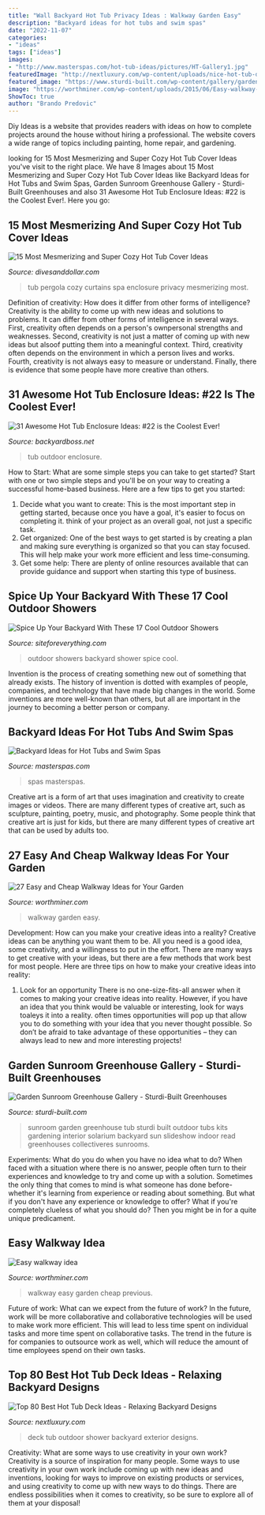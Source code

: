```yaml
---
title: "Wall Backyard Hot Tub Privacy Ideas : Walkway Garden Easy"
description: "Backyard ideas for hot tubs and swim spas"
date: "2022-11-07"
categories:
- "ideas"
tags: ["ideas"]
images:
- "http://www.masterspas.com/hot-tub-ideas/pictures/HT-Gallery1.jpg"
featuredImage: "http://nextluxury.com/wp-content/uploads/nice-hot-tub-deck-exterior-ideas-with-outdoor-shower.jpg"
featured_image: "https://www.sturdi-built.com/wp-content/gallery/garden-sunroom-greenhouse-kits/bend-or-garden-sunroom-interior-hot-tub.jpg"
image: "https://worthminer.com/wp-content/uploads/2015/06/Easy-walkway-idea-4.jpg"
ShowToc: true
author: "Brando Predovic"
---
```



Diy Ideas is a website that provides readers with ideas on how to complete projects around the house without hiring a professional. The website covers a wide range of topics including painting, home repair, and gardening. 

	

		
looking for 15 Most Mesmerizing and Super Cozy Hot Tub Cover Ideas you've visit to the right place. We have 8 Images about 15 Most Mesmerizing and Super Cozy Hot Tub Cover Ideas like Backyard Ideas for Hot Tubs and Swim Spas, Garden Sunroom Greenhouse Gallery - Sturdi-Built Greenhouses and also 31 Awesome Hot Tub Enclosure Ideas: #22 is the Coolest Ever!. Here you go:
		
    
## 15 Most Mesmerizing And Super Cozy Hot Tub Cover Ideas

<img loading=lazy src="http://www.divesanddollar.com/wp-content/uploads/2017/04/Hot-Tub-Cover-10.jpg" onerror="this.onerror=null;this.src='https://tse3.mm.bing.net/th?id=OIP.DAboBakgGJ-V6MJqekMWhgHaJ3&amp;pid=15.1';" alt="15 Most Mesmerizing and Super Cozy Hot Tub Cover Ideas">

_Source: divesanddollar.com_

>tub pergola cozy curtains spa enclosure privacy mesmerizing most. 

	

Definition of creativity: How does it differ from other forms of intelligence?
Creativity is the ability to come up with new ideas and solutions to problems. It can differ from other forms of intelligence in several ways. First, creativity often depends on a person's ownpersonal strengths and weaknesses. Second, creativity is not just a matter of coming up with new ideas but alsoof putting them into a meaningful context. Third, creativity often depends on the environment in which a person lives and works. Fourth, creativity is not always easy to measure or understand. Finally, there is evidence that some people have more creative than others.

    
## 31 Awesome Hot Tub Enclosure Ideas: #22 Is The Coolest Ever!

<img loading=lazy src="https://www.backyardboss.net/wp-content/uploads/2017/09/Outdoor-Design.jpg" onerror="this.onerror=null;this.src='https://tse4.mm.bing.net/th?id=OIP.dG8lTl0zfp4VDN0lzL2_uAHaLH&amp;pid=15.1';" alt="31 Awesome Hot Tub Enclosure Ideas: #22 is the Coolest Ever!">

_Source: backyardboss.net_

>tub outdoor enclosure. 

	

How to Start: What are some simple steps you can take to get started?
Start with one or two simple steps and you'll be on your way to creating a successful home-based business. Here are a few tips to get you started: 
1. Decide what you want to create: This is the most important step in getting started, because once you have a goal, it's easier to focus on completing it. think of your project as an overall goal, not just a specific task. 
2. Get organized: One of the best ways to get started is by creating a plan and making sure everything is organized so that you can stay focused. This will help make your work more efficient and less time-consuming. 
3. Get some help: There are plenty of online resources available that can provide guidance and support when starting this type of business.

    
## Spice Up Your Backyard With These 17 Cool Outdoor Showers

<img loading=lazy src="http://siteforeverything.com/wp-content/uploads/2016/04/Outdoor-Shower-5.jpg" onerror="this.onerror=null;this.src='https://tse2.mm.bing.net/th?id=OIP.mcLGfxFsc4MnsomYKm0xwwHaLH&amp;pid=15.1';" alt="Spice Up Your Backyard With These 17 Cool Outdoor Showers">

_Source: siteforeverything.com_

>outdoor showers backyard shower spice cool. 

	

Invention is the process of creating something new out of something that already exists. The history of invention is dotted with examples of people, companies, and technology that have made big changes in the world. Some inventions are more well-known than others, but all are important in the journey to becoming a better person or company.

    
## Backyard Ideas For Hot Tubs And Swim Spas

<img loading=lazy src="http://www.masterspas.com/hot-tub-ideas/pictures/HT-Gallery1.jpg" onerror="this.onerror=null;this.src='https://tse3.mm.bing.net/th?id=OIP.f1FW0hExuDpv09V83YU_4gHaIV&amp;pid=15.1';" alt="Backyard Ideas for Hot Tubs and Swim Spas">

_Source: masterspas.com_

>spas masterspas. 

	

Creative art is a form of art that uses imagination and creativity to create images or videos. There are many different types of creative art, such as sculpture, painting, poetry, music, and photography. Some people think that creative art is just for kids, but there are many different types of creative art that can be used by adults too.

    
## 27 Easy And Cheap Walkway Ideas For Your Garden

<img loading=lazy src="https://worthminer.com/wp-content/uploads/2015/06/Easy-walkway-idea-4.jpg" onerror="this.onerror=null;this.src='https://tse1.mm.bing.net/th?id=OIP.03lGI3oxKMHbHxJDGzpUtwHaJ4&amp;pid=15.1';" alt="27 Easy and Cheap Walkway Ideas for Your Garden">

_Source: worthminer.com_

>walkway garden easy. 

	

Development: How can you make your creative ideas into a reality?
Creative ideas can be anything you want them to be. All you need is a good idea, some creativity, and a willingness to put in the effort. There are many ways to get creative with your ideas, but there are a few methods that work best for most people. Here are three tips on how to make your creative ideas into reality:
1. Look for an opportunity
There is no one-size-fits-all answer when it comes to making your creative ideas into reality. However, if you have an idea that you think would be valuable or interesting, look for ways toaleys it into a reality. often times opportunities will pop up that allow you to do something with your idea that you never thought possible. So don’t be afraid to take advantage of these opportunities – they can always lead to new and more interesting projects!

    
## Garden Sunroom Greenhouse Gallery - Sturdi-Built Greenhouses

<img loading=lazy src="https://www.sturdi-built.com/wp-content/gallery/garden-sunroom-greenhouse-kits/bend-or-garden-sunroom-interior-hot-tub.jpg" onerror="this.onerror=null;this.src='https://tse3.mm.bing.net/th?id=OIP.JU6UGGd0CENoCuJWeMoYwwHaJ4&amp;pid=15.1';" alt="Garden Sunroom Greenhouse Gallery - Sturdi-Built Greenhouses">

_Source: sturdi-built.com_

>sunroom garden greenhouse tub sturdi built outdoor tubs kits gardening interior solarium backyard sun slideshow indoor read greenhouses collectiveres sunrooms. 

	

Experiments: What do you do when you have no idea what to do?
When faced with a situation where there is no answer, people often turn to their experiences and knowledge to try and come up with a solution. Sometimes the only thing that comes to mind is what someone has done before- whether it's learning from experience or reading about something. But what if you don't have any experience or knowledge to offer? What if you're completely clueless of what you should do? Then you might be in for a quite unique predicament.

    
## Easy Walkway Idea

<img loading=lazy src="http://www.worthminer.com/wp-content/uploads/2015/06/Easy-walkway-idea-12.jpg" onerror="this.onerror=null;this.src='https://tse1.mm.bing.net/th?id=OIP.X3z_I-opactj_u8K4wrBeQHaJ3&amp;pid=15.1';" alt="Easy walkway idea">

_Source: worthminer.com_

>walkway easy garden cheap previous. 

	

Future of work: What can we expect from the future of work?
In the future, work will be more collaborative and collaborative technologies will be used to make work more efficient. This will lead to less time spent on individual tasks and more time spent on collaborative tasks. The trend in the future is for companies to outsource work as well, which will reduce the amount of time employees spend on their own tasks.

    
## Top 80 Best Hot Tub Deck Ideas - Relaxing Backyard Designs

<img loading=lazy src="http://nextluxury.com/wp-content/uploads/nice-hot-tub-deck-exterior-ideas-with-outdoor-shower.jpg" onerror="this.onerror=null;this.src='https://tse1.mm.bing.net/th?id=OIP.7hEk_J-pQ1X7dCe3J59_rAAAAA&amp;pid=15.1';" alt="Top 80 Best Hot Tub Deck Ideas - Relaxing Backyard Designs">

_Source: nextluxury.com_

>deck tub outdoor shower backyard exterior designs. 

	

Creativity: What are some ways to use creativity in your own work?
Creativity is a source of inspiration for many people. Some ways to use creativity in your own work include coming up with new ideas and inventions, looking for ways to improve on existing products or services, and using creativity to come up with new ways to do things. There are endless possibilities when it comes to creativity, so be sure to explore all of them at your disposal!

